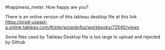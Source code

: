 #happiness_meter:  How happy are you?

There is an online version of this tableau desktop file at this link https://prod-useast-a.online.tableau.com/#/site/wizardofoz/workbooks/72540/views

Some files used by Tableau Desktop file is too large to upload and rejected by Github
